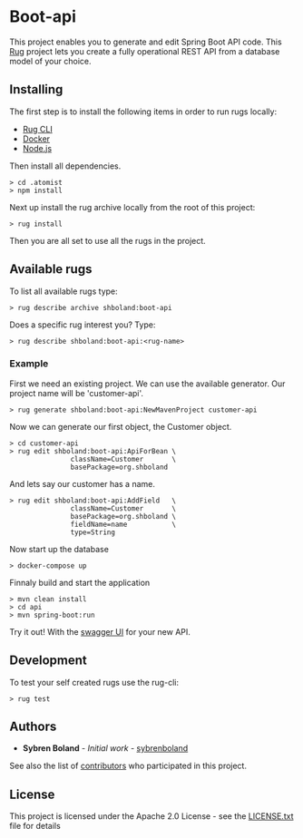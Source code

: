 # Boot-api

This project enables you to generate and edit Spring Boot API code. This [Rug][rug] project lets you create a 
fully operational REST API from a database model of your choice.

[rug]: http://docs.atomist.com/

## Installing

The first step is to install the following items in order to run rugs locally:

-   [Rug CLI][rug-cli]
-   [Docker][docker]
-   [Node.js][node]

[rug-cli]: http://docs.atomist.com/user-guide/interfaces/cli/install/
[docker]: https://docs.docker.com/install/
[node]: https://nodejs.org/

Then install all dependencies.
```
> cd .atomist
> npm install
```

Next up install the rug archive locally from the root of this project:
```
> rug install
```

Then you are all set to use all the rugs in the project.

## Available rugs

To list all available rugs type:
```
> rug describe archive shboland:boot-api
```

Does a specific rug interest you? Type:
```
> rug describe shboland:boot-api:<rug-name>
```

### Example

First we need an existing project. We can use the available generator. Our project name will be 'customer-api'.
```
> rug generate shboland:boot-api:NewMavenProject customer-api
```

Now we can generate our first object, the Customer object.
```
> cd customer-api
> rug edit shboland:boot-api:ApiForBean \
               className=Customer       \
               basePackage=org.shboland
```

And lets say our customer has a name.
```
> rug edit shboland:boot-api:AddField   \
               className=Customer       \
               basePackage=org.shboland \
               fieldName=name           \
               type=String
```

Now start up the database
```
> docker-compose up
```

Finnaly build and start the application
```
> mvn clean install
> cd api
> mvn spring-boot:run
```

Try it out! With the [swagger UI] for your new API.

[swagger UI]: http://localhost:8888/api/swagger-ui.html

## Development

To test your self created rugs use the rug-cli:
```
> rug test
```

## Authors

* **Sybren Boland** - *Initial work* - [sybrenboland](https://github.com/sybrenboland)

See also the list of [contributors](https://github.com/your/project/contributors) who participated in this project.

## License

This project is licensed under the Apache 2.0 License - see the [LICENSE.txt](LICENSE.txt) file for details
